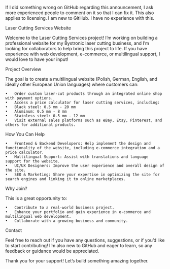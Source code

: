 If I did something wrong on GitHub regarding this announcement, I ask more experienced people to comment on it so that I can fix it. This also applies to licensing. I am new to GitHub. I have no experience with this.




Laser Cutting Services Website

Welcome to the Laser Cutting Services project! I’m working on building a professional website for my Bystronic laser cutting business, and I’m looking for collaborators to help bring this project to life. If you have experience with web development, e-commerce, or multilingual support, I would love to have your input!

Project Overview

The goal is to create a multilingual website (Polish, German, English, and ideally other European Union languages) where customers can:

	•	Order custom laser-cut products through an integrated online shop with payment options.
	•	Access a price calculator for laser cutting services, including:
	•	Black steel: 0.5 mm - 20 mm
	•	Aluminum: 0.5 mm - 8 mm
	•	Stainless steel: 0.5 mm - 12 mm
	•	Visit external sales platforms such as eBay, Etsy, Pinterest, and others for additional products.

How You Can Help

	•	Frontend & Backend Developers: Help implement the design and functionality of the website, including e-commerce integration and a price calculator.
	•	Multilingual Support: Assist with translations and language support for the website.
	•	UI/UX Designers: Improve the user experience and overall design of the site.
	•	SEO & Marketing: Share your expertise in optimizing the site for search engines and linking it to online marketplaces.

Why Join?

This is a great opportunity to:

	•	Contribute to a real-world business project.
	•	Enhance your portfolio and gain experience in e-commerce and multilingual web development.
	•	Collaborate with a growing business and community.

Contact

Feel free to reach out if you have any questions, suggestions, or if you’d like to start contributing! I’m also new to GitHub and eager to learn, so any feedback or guidance would be appreciated.

Thank you for your support! Let’s build something amazing together.
